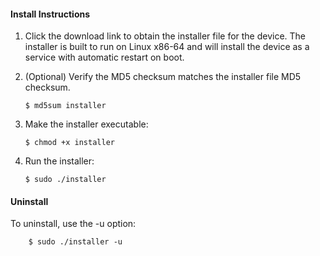 #### Install Instructions

1. Click the download link to obtain the installer file for the device.  The installer is built to run on Linux x86-64 and will install the device as a service with automatic restart on boot.

2. (Optional) Verify the MD5 checksum matches the installer file MD5 checksum.

    ```
    $ md5sum installer
    ```

3. Make the installer executable:

    ```
    $ chmod +x installer
    ```

4. Run the installer:

    ```
    $ sudo ./installer
    ```

#### Uninstall

To uninstall, use the -u option:

```
    $ sudo ./installer -u
```
